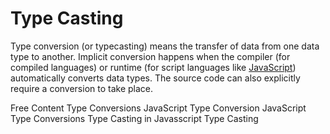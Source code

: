# Type Casting

Type conversion (or typecasting) means the transfer of data from one data type to another. Implicit conversion happens when the compiler (for compiled languages) or runtime (for script languages like [JavaScript](https://developer.mozilla.org/en-US/docs/Glossary/JavaScript)) automatically converts data types. The source code can also explicitly require a conversion to take place.

<ResourceGroupTitle>Free Content</ResourceGroupTitle>
<BadgeLink colorScheme='yellow' badgeText='Read' href='https://javascript.info/type-conversions'>Type Conversions</BadgeLink>
<BadgeLink colorScheme='yellow' badgeText='Read' href='https://www.w3schools.com/js/js_type_conversion.asp'>JavaScript Type Conversion</BadgeLink>
<BadgeLink colorScheme='yellow' badgeText='Read' href='https://www.geeksforgeeks.org/javascript-type-conversion/)'>JavaScript Type Conversions</BadgeLink>
<BadgeLink colorScheme='yellow' badgeText='Read' href='https://www.tutorialspoint.com/type-casting-in-javascript'>Type Casting in Javasscript</BadgeLink>
<BadgeLink colorScheme='yellow' badgeText='Read' href='https://www.typescripttutorial.net/typescript-tutorial/type-casting/'>Type Casting </BadgeLink>

